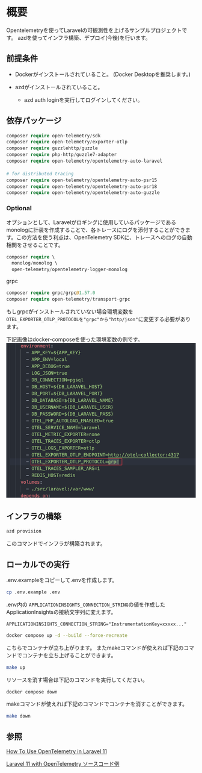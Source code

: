 # 概要

Opentelemetryを使ってLaravelの可観測性を上げるサンプルプロジェクトです。
azdを使ってインフラ構築、デプロイ(今後)を行います。

## 前提条件

- Dockerがインストールされていること。
(Docker Desktopを推奨します。)

- azdがインストールされていること。
  - azd auth loginを実行してログインしてください。

## 依存パッケージ

```php
composer require open-telemetry/sdk
composer require open-telemetry/exporter-otlp
composer require guzzlehttp/guzzle
composer require php-http/guzzle7-adapter
composer require open-telemetry/opentelemetry-auto-laravel

# for distributed tracing 
composer require open-telemetry/opentelemetry-auto-psr15
composer require open-telemetry/opentelemetry-auto-psr18
composer require open-telemetry/opentelemetry-auto-guzzle
```

### Optional

オプションとして、Laravelがロギングに使用しているパッケージであるmonologに計装を作成することで、各トレースにログを添付することができます。この方法を使う利点は、OpenTelemetry SDKに、トレースへのログの自動相関をさせることです。

```php
composer require \
  monolog/monolog \
  open-telemetry/opentelemetry-logger-monolog
```

grpc

```php
composer require grpc/grpc@1.57.0
composer require open-telemetry/transport-grpc
```

もしgrpcがインストールされていない場合環境変数を`OTEL_EXPORTER_OTLP_PROTOCOLを"grpc"から"http/json"`に変更する必要があります。

下記画像はdocker-composeを使った環境変数の例です。
![docker-compose](./docs/images/docker-compose.png)

## インフラの構築

```bash
azd provision
```

このコマンドでインフラが構築されます。

## ローカルでの実行

.env.exampleをコピーして.envを作成します。

```bash
cp .env.example .env
```

.env内の
`APPLICATIONINSIGHTS_CONNECTION_STRING`の値を作成したApplicationInsightsの接続文字列に変えます。

```.env
APPLICATIONINSIGHTS_CONNECTION_STRING="InstrumentationKey=xxxxx..."
```

```bash
docker compose up -d --build --force-recreate
```

こちらでコンテナが立ち上がります。
またmakeコマンドが使えれば下記のコマンドでコンテナを立ち上げることができます。

```bash
make up
```

リソースを消す場合は下記のコマンドを実行してください。

```bash
docker compose down
```

makeコマンドが使えれば下記のコマンドでコンテナを消すことができます。

```bash
make down
```

## 参照

[How To Use OpenTelemetry in Laravel 11](https://www.gmhafiz.com/blog/laravel-with-opentelemetry/)

[Laravel 11 with OpenTelemetry ソースコード例](https://codeberg.org/gmhafiz/observability/src/branch/master/laravel)